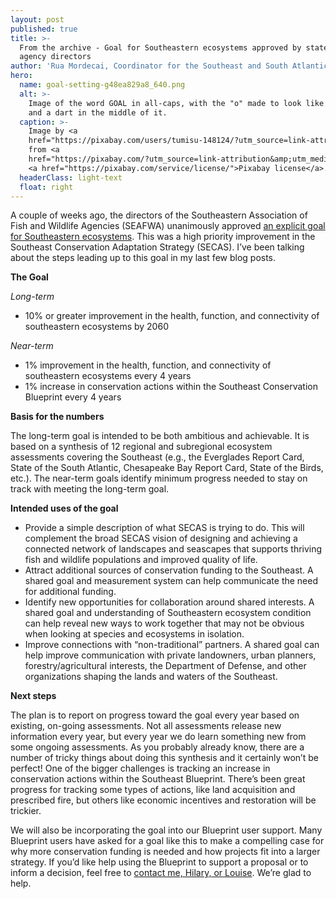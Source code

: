 ```yaml
---
layout: post
published: true
title: >-
  From the archive - Goal for Southeastern ecosystems approved by state wildlife
  agency directors
author: 'Rua Mordecai, Coordinator for the Southeast and South Atlantic Blueprints'
hero:
  name: goal-setting-g48ea829a8_640.png
  alt: >-
    Image of the word GOAL in all-caps, with the "o" made to look like a target
    and a dart in the middle of it.
  caption: >-
    Image by <a
    href="https://pixabay.com/users/tumisu-148124/?utm_source=link-attribution&amp;utm_medium=referral&amp;utm_campaign=image&amp;utm_content=1955806">Tumisu</a>
    from <a
    href="https://pixabay.com/?utm_source=link-attribution&amp;utm_medium=referral&amp;utm_campaign=image&amp;utm_content=1955806">Pixabay</a>.
    <a href="https://pixabay.com/service/license/">Pixabay license</a>.
  headerClass: light-text
  float: right
---
```

A couple of weeks ago, the directors of the Southeastern Association of Fish and Wildlife Agencies (SEAFWA) unanimously approved [an explicit goal for Southeastern ecosystems](http://secassoutheast.org/our-goal). This was a high priority improvement in the Southeast Conservation Adaptation Strategy (SECAS). I’ve been talking about the steps leading up to this goal in my last few blog posts.

**The Goal**  
  
_Long-term_  

- 10% or greater improvement in the health, function, and connectivity of southeastern ecosystems by 2060

_Near-term_  

- 1% improvement in the health, function, and connectivity of southeastern ecosystems every 4 years
- 1% increase in conservation actions within the Southeast Conservation Blueprint every 4 years<!--more-->

**Basis for the numbers**  
  
The long-term goal is intended to be both ambitious and achievable. It is based on a synthesis of 12 regional and subregional ecosystem assessments covering the Southeast (e.g., the Everglades Report Card, State of the South Atlantic, Chesapeake Bay Report Card, State of the Birds, etc.). The near-term goals identify minimum progress needed to stay on track with meeting the long-term goal.

**Intended uses of the goal**
- Provide a simple description of what SECAS is trying to do. This will complement the broad SECAS vision of designing and achieving a connected network of landscapes and seascapes that supports thriving fish and wildlife populations and improved quality of life.
- Attract additional sources of conservation funding to the Southeast. A shared goal and measurement system can help communicate the need for additional funding.
- Identify new opportunities for collaboration around shared interests. A shared goal and understanding of Southeastern ecosystem condition can help reveal new ways to work together that may not be obvious when looking at species and ecosystems in isolation.
- Improve connections with “non-traditional” partners. A shared goal can help improve communication with private landowners, urban planners, forestry/agricultural interests, the Department of Defense, and other organizations shaping the lands and waters of the Southeast.

**Next steps**  
  
The plan is to report on progress toward the goal every year based on existing, on-going assessments. Not all assessments release new information every year, but every year we do learn something new from some ongoing assessments. As you probably already know, there are a number of tricky things about doing this synthesis and it certainly won’t be perfect! One of the bigger challenges is tracking an increase in conservation actions within the Southeast Blueprint. There’s been great progress for tracking some types of actions, like land acquisition and prescribed fire, but others like economic incentives and restoration will be trickier.

We will also be incorporating the goal into our Blueprint user support. Many Blueprint users have asked for a goal like this to make a compelling case for why more conservation funding is needed and how projects fit into a larger strategy. If you’d like help using the Blueprint to support a proposal or to inform a decision, feel free to [contact me, Hilary, or Louise](http://secassoutheast.org/staff). We’re glad to help.
